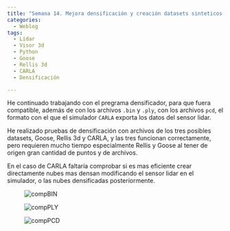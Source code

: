 ```yaml
---
title: "Semana 14. Mejora densificación y creación datasets sinteticos con CARLA"
categories:
  - Weblog
tags:
  - Lidar
  - Visor 3d
  - Python
  - Goose 
  - Rellis 3d
  - CARLA
  - Densificación

---
```


He continuado trabajando con el pregrama densificador, para que fuera compatible, además de con los archivos ```.bin``` y ```.ply```, con los archivos ```pcd```, el formato con el que el simulador ```CARLA``` exporta los datos del sensor lidar.

He realizado pruebas de densificación con archivos de los tres posibles datasets, Goose, Rellis 3d y CARLA, y las tres funcionan correctamente, pero requieren mucho tiempo especialmente Rellis y Goose al tener de origen gran cantidad de puntos y de archivos.

En el caso de CARLA faltaría comprobar si es mas eficiente crear directamente nubes mas densan modificando el sensor lidar en el simulador, o las nubes densificadas posteriormente.

<figure class="align-center" style="max-width: 100%">
  <img src="{{ site.url }}{{ site.baseurl }}/assets/images/gooseden.png" alt="compBIN">
</figure>


<figure class="align-center" style="max-width: 100%">
  <img src="{{ site.url }}{{ site.baseurl }}/assets/videos/rellisden.png" alt="compPLY">
</figure>


<figure class="align-center" style="max-width: 100%">
  <img src="{{ site.url }}{{ site.baseurl }}/assets/videos/carladen.png" alt="compPCD">
</figure>